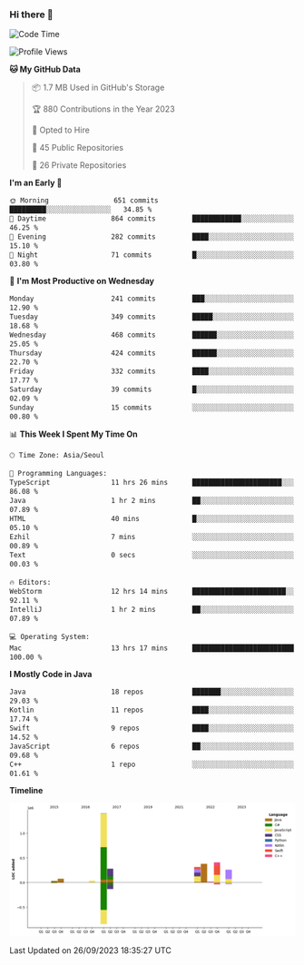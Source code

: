 ### Hi there 👋

<!--
**ionoffx00101/ionoffx00101** is a ✨ _special_ ✨ repository because its `README.md` (this file) appears on your GitHub profile.

Here are some ideas to get you started:

- 🔭 I’m currently working on ...
- 🌱 I’m currently learning ...
- 👯 I’m looking to collaborate on ...
- 🤔 I’m looking for help with ...
- 💬 Ask me about ...
- 📫 How to reach me: ...
- 😄 Pronouns: ...
- ⚡ Fun fact: ...
-->

<!--START_SECTION:waka-->
![Code Time](http://img.shields.io/badge/Code%20Time-581%20hrs%2017%20mins-blue)

![Profile Views](http://img.shields.io/badge/Profile%20Views-1-blue)

**🐱 My GitHub Data** 

> 📦 1.7 MB Used in GitHub's Storage 
 > 
> 🏆 880 Contributions in the Year 2023
 > 
> 💼 Opted to Hire
 > 
> 📜 45 Public Repositories 
 > 
> 🔑 26 Private Repositories 
 > 
**I'm an Early 🐤** 

```text
🌞 Morning                651 commits         █████████░░░░░░░░░░░░░░░░   34.85 % 
🌆 Daytime                864 commits         ████████████░░░░░░░░░░░░░   46.25 % 
🌃 Evening                282 commits         ████░░░░░░░░░░░░░░░░░░░░░   15.10 % 
🌙 Night                  71 commits          █░░░░░░░░░░░░░░░░░░░░░░░░   03.80 % 
```
📅 **I'm Most Productive on Wednesday** 

```text
Monday                   241 commits         ███░░░░░░░░░░░░░░░░░░░░░░   12.90 % 
Tuesday                  349 commits         █████░░░░░░░░░░░░░░░░░░░░   18.68 % 
Wednesday                468 commits         ██████░░░░░░░░░░░░░░░░░░░   25.05 % 
Thursday                 424 commits         ██████░░░░░░░░░░░░░░░░░░░   22.70 % 
Friday                   332 commits         ████░░░░░░░░░░░░░░░░░░░░░   17.77 % 
Saturday                 39 commits          █░░░░░░░░░░░░░░░░░░░░░░░░   02.09 % 
Sunday                   15 commits          ░░░░░░░░░░░░░░░░░░░░░░░░░   00.80 % 
```


📊 **This Week I Spent My Time On** 

```text
🕑︎ Time Zone: Asia/Seoul

💬 Programming Languages: 
TypeScript               11 hrs 26 mins      ██████████████████████░░░   86.08 % 
Java                     1 hr 2 mins         ██░░░░░░░░░░░░░░░░░░░░░░░   07.89 % 
HTML                     40 mins             █░░░░░░░░░░░░░░░░░░░░░░░░   05.10 % 
Ezhil                    7 mins              ░░░░░░░░░░░░░░░░░░░░░░░░░   00.89 % 
Text                     0 secs              ░░░░░░░░░░░░░░░░░░░░░░░░░   00.03 % 

🔥 Editors: 
WebStorm                 12 hrs 14 mins      ███████████████████████░░   92.11 % 
IntelliJ                 1 hr 2 mins         ██░░░░░░░░░░░░░░░░░░░░░░░   07.89 % 

💻 Operating System: 
Mac                      13 hrs 17 mins      █████████████████████████   100.00 % 
```

**I Mostly Code in Java** 

```text
Java                     18 repos            ███████░░░░░░░░░░░░░░░░░░   29.03 % 
Kotlin                   11 repos            ████░░░░░░░░░░░░░░░░░░░░░   17.74 % 
Swift                    9 repos             ████░░░░░░░░░░░░░░░░░░░░░   14.52 % 
JavaScript               6 repos             ██░░░░░░░░░░░░░░░░░░░░░░░   09.68 % 
C++                      1 repo              ░░░░░░░░░░░░░░░░░░░░░░░░░   01.61 % 
```



**Timeline**

![Lines of Code chart](https://raw.githubusercontent.com/ionoffx00101/ionoffx00101/main/assets/bar_graph.png)


 Last Updated on 26/09/2023 18:35:27 UTC
<!--END_SECTION:waka-->
